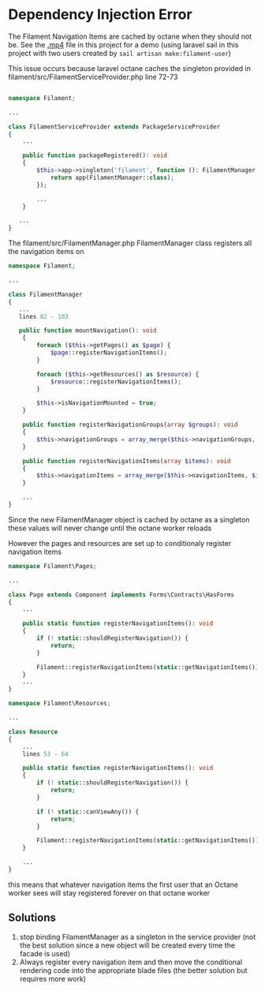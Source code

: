 # Dependency Injection Error

The Filament Navigation Items are cached by octane when they should not be. See the [.mp4](filament-dependecy-injection.mp4) file in this project for a demo (using laravel sail in this project with two users created by `sail artisan make:filament-user`)

This issue occurs because laravel octane caches the singleton provided in filament/src/FilamentServiceProvider.php line 72-73

```php

namespace Filament;

...

class FilamentServiceProvider extends PackageServiceProvider
{
    ...

    public function packageRegistered(): void
    {
        $this->app->singleton('filament', function (): FilamentManager {
            return app(FilamentManager::class);
        });

        ...
    }

   ...
}

```

The filament/src/FilamentManager.php FilamentManager class registers all the navigation items on 

```php
namespace Filament;

...

class FilamentManager
{
   ...
   lines 82 - 103 

   public function mountNavigation(): void
    {
        foreach ($this->getPages() as $page) {
            $page::registerNavigationItems();
        }

        foreach ($this->getResources() as $resource) {
            $resource::registerNavigationItems();
        }

        $this->isNavigationMounted = true;
    }

    public function registerNavigationGroups(array $groups): void
    {
        $this->navigationGroups = array_merge($this->navigationGroups, $groups);
    }

    public function registerNavigationItems(array $items): void
    {
        $this->navigationItems = array_merge($this->navigationItems, $items);
    }

    ...
}


```

Since the new FilamentManager object is cached by octane as a singleton these values will never change until the octane worker reloads

However the pages and resources are set up to conditionaly register navigation items

```php
namespace Filament\Pages;

...

class Page extends Component implements Forms\Contracts\HasForms
{
    ...

    public static function registerNavigationItems(): void
    {
        if (! static::shouldRegisterNavigation()) {
            return;
        }

        Filament::registerNavigationItems(static::getNavigationItems());
    }
    ...
}

namespace Filament\Resources;

...

class Resource
{
    ...
    lines 53 - 64

    public static function registerNavigationItems(): void
    {
        if (! static::shouldRegisterNavigation()) {
            return;
        }

        if (! static::canViewAny()) {
            return;
        }

        Filament::registerNavigationItems(static::getNavigationItems());
    }

    ...
}

```

this means that whatever navigation items the first user that an Octane worker sees will stay registered forever on that octane worker


## Solutions

1. stop binding FilamentManager as a singleton in the service provider (not the best solution since a new object will be created every time the facade is used)
2. Always register every navigation item and then move the conditional rendering code into the appropriate blade files (the better solution but requires more work)
